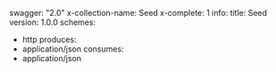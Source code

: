 swagger: "2.0"
x-collection-name: Seed
x-complete: 1
info:
  title: Seed
  version: 1.0.0
schemes:
- http
produces:
- application/json
consumes:
- application/json